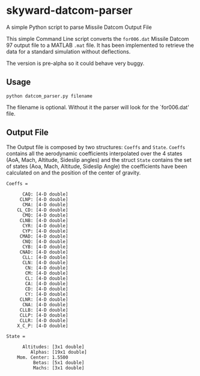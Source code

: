 # skyward-datcom-parser

A simple Python script to parse Missile Datcom Output File

This simple Command Line script converts the `for006.dat` Missile Datcom 97 output file to a MATLAB `.mat` file. It has been implemented to retrieve the data for a standard simulation without deflections.

The version is pre-alpha so it could behave very buggy.

## Usage

```
python datcom_parser.py filename
```

The filename is optional. Without it the parser will look for the `for006.dat' file.

## Output File

The Output file is composed by two structures: `Coeffs` and `State`.
`Coeffs` contains all the aerodynamic coefficients interpolated over the 4 states (AoA, Mach, Altitude, Sideslip angles) and the struct `State` contains the set of states (Aoa, Mach, Altitude, Sideslip Angle) the coefficients have been calculated on and the position of the center of gravity.

```
Coeffs =

      CAQ: [4-D double]
     CLNP: [4-D double]
      CMA: [4-D double]
    CL_CD: [4-D double]
      CMQ: [4-D double]
     CLNB: [4-D double]
      CYR: [4-D double]
      CYP: [4-D double]
     CMAD: [4-D double]
      CNQ: [4-D double]
      CYB: [4-D double]
     CNAD: [4-D double]
      CLL: [4-D double]
      CLN: [4-D double]
       CN: [4-D double]
       CM: [4-D double]
       CL: [4-D double]
       CA: [4-D double]
       CD: [4-D double]
       CY: [4-D double]
     CLNR: [4-D double]
      CNA: [4-D double]
     CLLB: [4-D double]
     CLLP: [4-D double]
     CLLR: [4-D double]
    X_C_P: [4-D double]
```

```
State =

      Altitudes: [3x1 double]
         Alphas: [19x1 double]
    Mom. Center: 1.5500
          Betas: [5x1 double]
          Machs: [3x1 double]

```
